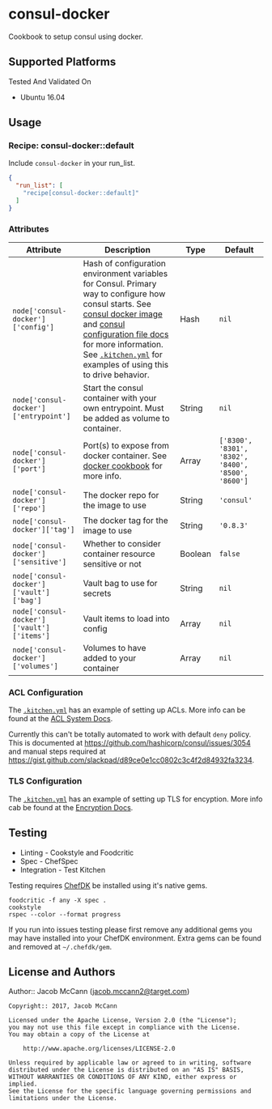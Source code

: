 # consul-docker

Cookbook to setup consul using docker.

## Supported Platforms

Tested And Validated On
- Ubuntu 16.04

## Usage

### Recipe: consul-docker::default

Include `consul-docker` in your run_list.

```json
{
  "run_list": [
    "recipe[consul-docker::default]"
  ]
}
```

### Attributes

Attribute | Description | Type | Default
----------|-------------|------|--------
`node['consul-docker']['config']` | Hash of configuration environment variables for Consul.  Primary way to configure how consul starts. See [consul docker image](https://hub.docker.com/_/consul/) and [consul configuration file docs](https://www.consul.io/docs/agent/options.html#configuration-files) for more information.  See [`.kitchen.yml`](.kitchen.yml) for examples of using this to drive behavior. | Hash | `nil`
`node['consul-docker']['entrypoint']` | Start the consul container with your own entrypoint.  Must be added as volume to container. | String | `nil`
`node['consul-docker']['port']` | Port(s) to expose from docker container. See [docker cookbook](https://github.com/chef-cookbooks/docker#properties-7) for more info. | Array | `['8300', '8301', '8302', '8400', '8500', '8600']`
`node['consul-docker']['repo']` | The docker repo for the image to use | String | `'consul'`
`node['consul-docker']['tag']` | The docker tag for the image to use | String | `'0.8.3'`
`node['consul-docker']['sensitive']` | Whether to consider container resource sensitive or not | Boolean | `false`
`node['consul-docker']['vault']['bag']` | Vault bag to use for secrets | String | `nil`
`node['consul-docker']['vault']['items']` | Vault items to load into config | Array | `nil`
`node['consul-docker']['volumes']` | Volumes to have added to your container | Array | `nil`

### ACL Configuration

The [`.kitchen.yml`](.kitchen.yml) has an example of setting up ACLs.  More info
can be found at the [ACL System Docs](https://www.consul.io/docs/guides/acl.html).

Currently this can't be totally automated to work with default `deny` policy.
This is documented at https://github.com/hashicorp/consul/issues/3054 and
manual steps required at https://gist.github.com/slackpad/d89ce0e1cc0802c3c4f2d84932fa3234.

### TLS Configuration

The [`.kitchen.yml`](.kitchen.yml) has an example of setting up TLS for encyption.
More info cab be found at the [Encryption Docs](https://www.consul.io/docs/agent/encryption.html).

## Testing

* Linting - Cookstyle and Foodcritic
* Spec - ChefSpec
* Integration - Test Kitchen

Testing requires [ChefDK](https://downloads.chef.io/chef-dk/) be installed using it's native gems.

```
foodcritic -f any -X spec .
cookstyle
rspec --color --format progress
```

If you run into issues testing please first remove any additional gems you may
have installed into your ChefDK environment.  Extra gems can be found and removed
at `~/.chefdk/gem`.

## License and Authors

Author:: Jacob McCann (<jacob.mccann2@target.com>)

```text
Copyright:: 2017, Jacob McCann

Licensed under the Apache License, Version 2.0 (the "License");
you may not use this file except in compliance with the License.
You may obtain a copy of the License at

    http://www.apache.org/licenses/LICENSE-2.0

Unless required by applicable law or agreed to in writing, software
distributed under the License is distributed on an "AS IS" BASIS,
WITHOUT WARRANTIES OR CONDITIONS OF ANY KIND, either express or implied.
See the License for the specific language governing permissions and
limitations under the License.

```
